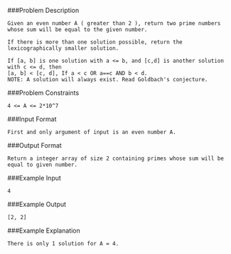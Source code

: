 ###Problem Description
```
Given an even number A ( greater than 2 ), return two prime numbers whose sum will be equal to the given number.

If there is more than one solution possible, return the lexicographically smaller solution.

If [a, b] is one solution with a <= b, and [c,d] is another solution with c <= d, then
[a, b] < [c, d], If a < c OR a==c AND b < d.
NOTE: A solution will always exist. Read Goldbach's conjecture.
```


###Problem Constraints
```
4 <= A <= 2*10^7
```



###Input Format
```
First and only argument of input is an even number A.
```



###Output Format
```
Return a integer array of size 2 containing primes whose sum will be equal to given number.
```



###Example Input
```
4
```


###Example Output
```
[2, 2]
```


###Example Explanation
```
There is only 1 solution for A = 4.
```